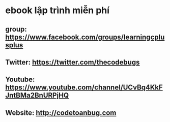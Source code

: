# ebook lập trình miễn phí

## group: https://www.facebook.com/groups/learningcplusplus

## Twitter: https://twitter.com/thecodebugs

## Youtube: https://www.youtube.com/channel/UCvBq4KkFJntBMa2BnURPjHQ

## Website: http://codetoanbug.com

